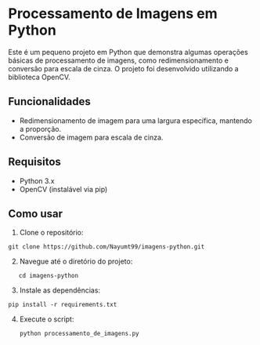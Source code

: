#  Processamento de Imagens em Python

Este é um pequeno projeto em Python que demonstra algumas operações básicas de processamento de imagens, como redimensionamento e conversão para escala de cinza. O projeto foi desenvolvido utilizando a biblioteca OpenCV.

## Funcionalidades

- Redimensionamento de imagem para uma largura específica, mantendo a proporção.
- Conversão de imagem para escala de cinza.

## Requisitos

- Python 3.x
- OpenCV (instalável via pip)

## Como usar

1. Clone o repositório:
````
git clone https://github.com/Nayumt99/imagens-python.git
````

2. Navegue até o diretório do projeto:
````
   cd imagens-python
````

3. Instale as dependências:
````
pip install -r requirements.txt
````

4. Execute o script:
   ````
   python processamento_de_imagens.py

````
